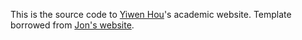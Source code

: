 This is the source code to [Yiwen Hou](https://houyiwen.github.io/)'s academic website. Template borrowed from [Jon's website](https://jonbarron.info/).
